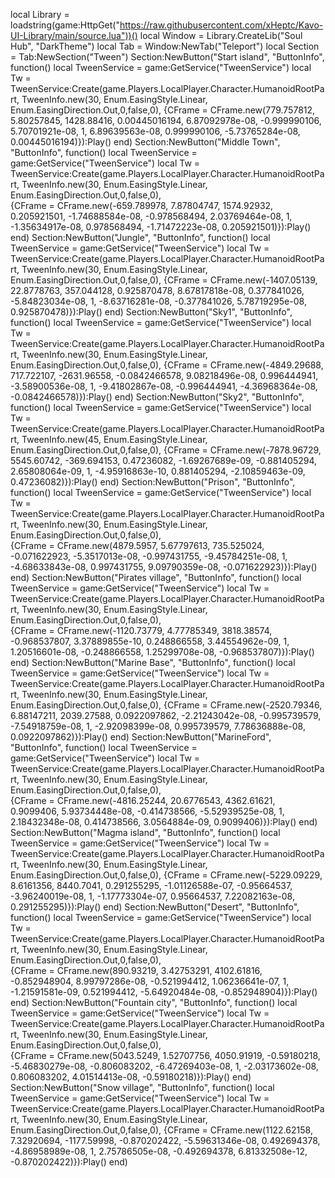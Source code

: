local Library = loadstring(game:HttpGet("https://raw.githubusercontent.com/xHeptc/Kavo-UI-Library/main/source.lua"))()
local Window = Library.CreateLib("Soul Hub", "DarkTheme")
local Tab = Window:NewTab("Teleport")
local Section = Tab:NewSection("Tween")
Section:NewButton("Start island", "ButtonInfo", function()
local TweenService = game:GetService("TweenService")
local Tw = TweenService:Create(game.Players.LocalPlayer.Character.HumanoidRootPart, TweenInfo.new(30, Enum.EasingStyle.Linear, Enum.EasingDirection.Out,0,false,0), 
{CFrame = CFrame.new(779.757812, 5.80257845, 1428.88416, 0.00445016194, 6.87092978e-08, -0.999990106, 5.70701921e-08, 1, 6.89639563e-08, 0.999990106, -5.73765284e-08, 0.00445016194)}):Play()
end)
Section:NewButton("Middle Town", "ButtonInfo", function()
local TweenService = game:GetService("TweenService") 
local Tw = TweenService:Create(game.Players.LocalPlayer.Character.HumanoidRootPart, TweenInfo.new(30, Enum.EasingStyle.Linear, Enum.EasingDirection.Out,0,false,0),  
{CFrame = CFrame.new(-659.789978, 7.87804747, 1574.92932, 0.205921501, -1.74688584e-08, -0.978568494, 2.03769464e-08, 1, -1.35634917e-08, 0.978568494, -1.71472223e-08, 0.205921501)}):Play()
end)
Section:NewButton("Jungle", "ButtonInfo", function()
local TweenService = game:GetService("TweenService")
local Tw = TweenService:Create(game.Players.LocalPlayer.Character.HumanoidRootPart, TweenInfo.new(30, Enum.EasingStyle.Linear, Enum.EasingDirection.Out,0,false,0), 
{CFrame = CFrame.new(-1407.05139, 22.8778763, 357.044128, 0.925870478, 8.67817818e-08, 0.377841026, -5.84823034e-08, 1, -8.63716281e-08, -0.377841026, 5.78719295e-08, 0.925870478)}):Play()
end)
Section:NewButton("Sky1", "ButtonInfo", function()
local TweenService = game:GetService("TweenService")
local Tw = TweenService:Create(game.Players.LocalPlayer.Character.HumanoidRootPart, TweenInfo.new(30, Enum.EasingStyle.Linear, Enum.EasingDirection.Out,0,false,0), 
{CFrame = CFrame.new(-4849.29688, 717.722107, -2631.96558, -0.0842466578, 9.08218496e-08, 0.996444941, -3.58900536e-08, 1, -9.41802867e-08, -0.996444941, -4.36968364e-08, -0.0842466578)}):Play()
end)
Section:NewButton("Sky2", "ButtonInfo", function()
local TweenService = game:GetService("TweenService") 
local Tw = TweenService:Create(game.Players.LocalPlayer.Character.HumanoidRootPart, TweenInfo.new(45, Enum.EasingStyle.Linear, Enum.EasingDirection.Out,0,false,0), 
{CFrame = CFrame.new(-7878.96729, 5545.60742, -369.694153, 0.47236082, -1.69267689e-09, -0.881405294, 2.65808064e-09, 1, -4.95916863e-10, 0.881405294, -2.10859463e-09, 0.47236082)}):Play()
end)
Section:NewButton("Prison", "ButtonInfo", function()
local TweenService = game:GetService("TweenService") 
local Tw = TweenService:Create(game.Players.LocalPlayer.Character.HumanoidRootPart, TweenInfo.new(30, Enum.EasingStyle.Linear, Enum.EasingDirection.Out,0,false,0),  
{CFrame = CFrame.new(4879.5957, 5.67797613, 735.525024, -0.071622923, -5.3517013e-08, -0.997431755, -9.45784251e-08, 1, -4.68633843e-08, 0.997431755, 9.09790359e-08, -0.071622923)}):Play()
end)
Section:NewButton("Pirates village", "ButtonInfo", function()
local TweenService = game:GetService("TweenService") 
local Tw = TweenService:Create(game.Players.LocalPlayer.Character.HumanoidRootPart, TweenInfo.new(30, Enum.EasingStyle.Linear, Enum.EasingDirection.Out,0,false,0),  
{CFrame = CFrame.new(-1120.73779, 4.77785349, 3818.38574, -0.968537807, 3.37889855e-10, 0.248866558, 3.44554962e-09, 1, 1.20516601e-08, -0.248866558, 1.25299708e-08, -0.968537807)}):Play()
end)
Section:NewButton("Marine Base", "ButtonInfo", function()
local TweenService = game:GetService("TweenService")
local Tw = TweenService:Create(game.Players.LocalPlayer.Character.HumanoidRootPart, TweenInfo.new(30, Enum.EasingStyle.Linear, Enum.EasingDirection.Out,0,false,0), 
{CFrame = CFrame.new(-2520.79346, 6.88147211, 2039.27588, 0.0922097862, -2.21243042e-08, -0.995739579, -7.54918759e-08, 1, -2.92098399e-08, 0.995739579, 7.78636888e-08, 0.0922097862)}):Play()
end)
Section:NewButton("MarineFord", "ButtonInfo", function()
local TweenService = game:GetService("TweenService") 
local Tw = TweenService:Create(game.Players.LocalPlayer.Character.HumanoidRootPart, TweenInfo.new(30, Enum.EasingStyle.Linear, Enum.EasingDirection.Out,0,false,0),  
{CFrame = CFrame.new(-4816.25244, 20.6776543, 4362.61621, 0.9099406, 5.93734448e-08, -0.414738566, -5.52939525e-08, 1, 2.18432348e-08, 0.414738566, 3.0564884e-09, 0.9099406)}):Play()
end)
Section:NewButton("Magma island", "ButtonInfo", function()
local TweenService = game:GetService("TweenService")
local Tw = TweenService:Create(game.Players.LocalPlayer.Character.HumanoidRootPart, TweenInfo.new(30, Enum.EasingStyle.Linear, Enum.EasingDirection.Out,0,false,0), 
{CFrame = CFrame.new(-5229.09229, 8.6161356, 8440.7041, 0.291255295, -1.01126588e-07, -0.95664537, -3.96240019e-08, 1, -1.17773304e-07, 0.95664537, 7.22082163e-08, 0.291255295)}):Play()
end)
Section:NewButton("Desert", "ButtonInfo", function()
local TweenService = game:GetService("TweenService") 
local Tw = TweenService:Create(game.Players.LocalPlayer.Character.HumanoidRootPart, TweenInfo.new(30, Enum.EasingStyle.Linear, Enum.EasingDirection.Out,0,false,0),  
{CFrame = CFrame.new(890.93219, 3.42753291, 4102.61816, -0.852948904, 8.99797286e-08, -0.521994412, 1.06236641e-07, 1, -1.21591581e-09, 0.521994412, -5.64920484e-08, -0.852948904)}):Play()
end)
Section:NewButton("Fountain city", "ButtonInfo", function()
local TweenService = game:GetService("TweenService") 
local Tw = TweenService:Create(game.Players.LocalPlayer.Character.HumanoidRootPart, TweenInfo.new(30, Enum.EasingStyle.Linear, Enum.EasingDirection.Out,0,false,0),  
{CFrame = CFrame.new(5043.5249, 1.52707756, 4050.91919, -0.59180218, -5.46830279e-08, -0.806083202, -6.47269403e-08, 1, -2.03173602e-08, 0.806083202, 4.01514413e-08, -0.59180218)}):Play()
end)
Section:NewButton("Snow village", "ButtonInfo", function()
local TweenService = game:GetService("TweenService")
local Tw = TweenService:Create(game.Players.LocalPlayer.Character.HumanoidRootPart, TweenInfo.new(30, Enum.EasingStyle.Linear, Enum.EasingDirection.Out,0,false,0), 
{CFrame = CFrame.new(1122.62158, 7.32920694, -1177.59998, -0.870202422, -5.59631346e-08, 0.492694378, -4.86958989e-08, 1, 2.75786505e-08, -0.492694378, 6.81332508e-12, -0.870202422)}):Play()
end)
